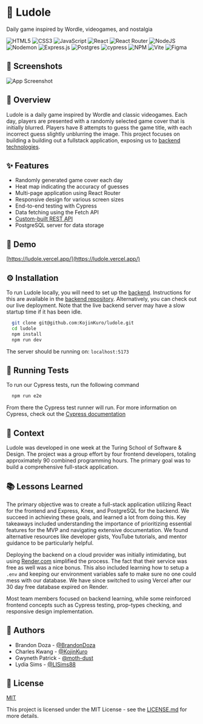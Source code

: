 # 👾 Ludole

Daily game inspired by Wordle, videogames, and nostalgia

![HTML5](https://img.shields.io/badge/html5-%23E34F26.svg?style=for-the-badge&logo=html5&logoColor=white)
![CSS3](https://img.shields.io/badge/css3-%231572B6.svg?style=for-the-badge&logo=css3&logoColor=white)
![JavaScript](https://img.shields.io/badge/javascript-%23323330.svg?style=for-the-badge&logo=javascript&logoColor=%23F7DF1E)
![React](https://img.shields.io/badge/react-%2320232a.svg?style=for-the-badge&logo=react&logoColor=%2361DAFB)
![React Router](https://img.shields.io/badge/React_Router-CA4245?style=for-the-badge&logo=react-router&logoColor=white)
![NodeJS](https://img.shields.io/badge/node.js-6DA55F?style=for-the-badge&logo=node.js&logoColor=white)
![Nodemon](https://img.shields.io/badge/NODEMON-%23323330.svg?style=for-the-badge&logo=nodemon&logoColor=%BBDEAD)
![Express.js](https://img.shields.io/badge/express.js-%23404d59.svg?style=for-the-badge&logo=express&logoColor=%2361DAFB)
![Postgres](https://img.shields.io/badge/postgres-%23316192.svg?style=for-the-badge&logo=postgresql&logoColor=white)
![cypress](https://img.shields.io/badge/-cypress-%23E5E5E5?style=for-the-badge&logo=cypress&logoColor=058a5e)
![NPM](https://img.shields.io/badge/NPM-%23CB3837.svg?style=for-the-badge&logo=npm&logoColor=white)
![Vite](https://img.shields.io/badge/vite-%23646CFF.svg?style=for-the-badge&logo=vite&logoColor=white)
![Figma](https://img.shields.io/badge/figma-%23F24E1E.svg?style=for-the-badge&logo=figma&logoColor=white)

## 📸 Screenshots

![App Screenshot](https://github.com/KojinKuro/ludole/assets/11234292/b39639a0-5457-4c81-a913-ca50da9994f8)

## 📝 Overview

Ludole is a daily game inspired by Wordle and classic videogames. Each day, players are presented with a randomly selected game cover that is initially blurred. Players have 8 attempts to guess the game title, with each incorrect guess slightly unblurring the image. This project focuses on building a building out a fullstack application, exposing us to [backend technologies](https://github.com/KojinKuro/ludole-api).

## ✨ Features

- Randomly generated game cover each day
- Heat map indicating the accuracy of guesses
- Multi-page application using React Router
- Responsive design for various screen sizes
- End-to-end testing with Cypress
- Data fetching using the Fetch API
- [Custom-built REST API](https://github.com/KojinKuro/ludole-api)
- PostgreSQL server for data storage

## 🎥 Demo

[https://ludole.vercel.app/](https://ludole.vercel.app/)

## ⚙️ Installation

To run Ludole locally, you will need to set up the [backend](https://github.com/KojinKuro/ludole-api). Instructions for this are available in the [backend repository](https://github.com/KojinKuro/ludole-api). Alternatively, you can check out our live deployment. Note that the live backend server may have a slow startup time if it has been idle.

```bash
  git clone git@github.com:KojinKuro/ludole.git
  cd ludole
  npm install
  npm run dev
```

The server should be running on: `localhost:5173`

## 🧪 Running Tests

To run our Cypress tests, run the following command

```bash
  npm run e2e
```

From there the Cypress test runner will run. For more information on Cypress, check out the [Cypress documentation](https://www.cypress.io/)

## 🏫 Context

Ludole was developed in one week at the Turing School of Software & Design. The project was a group effort by four frontend developers, totaling approximately 90 combined programming hours. The primary goal was to build a comprehensive full-stack application.

## 📚 Lessons Learned

The primary objective was to create a full-stack application utilizing React for the frontend and Express, Knex, and PostgreSQL for the backend. We succeed in achieving these goals, and learned a lot from doing this. Key takeaways included understanding the importance of prioritizing essential features for the MVP and navigating extensive documentation. We found alternative resources like developer gists, YouTube tutorials, and mentor guidance to be particularly helpful.

Deploying the backend on a cloud provider was initially intimidating, but using [Render.com](https://render.com/) simplified the process. The fact that their service was free as well was a nice bonus. This also included learning how to setup a `.env` and keeping our environment variables safe to make sure no one could mess with our database. We have since switched to using Vercel after our 30 day free database expired on Render.

Most team members focused on backend learning, while some reinforced frontend concepts such as Cypress testing, prop-types checking, and responsive design implementation.

## 👥 Authors

- Brandon Doza - [@BrandonDoza](https://github.com/BrandonDoza)
- Charles Kwang - [@KojinKuro](https://github.com/KojinKuro)
- Gwyneth Patrick - [@moth-dust](https://github.com/moth-dust)
- Lydia Sims - [@LISims88](https://github.com/LISims88)

## 📄 License

[MIT](https://choosealicense.com/licenses/mit/)

This project is licensed under the MIT License - see the [LICENSE.md](./LICENSE.md) for more details.
